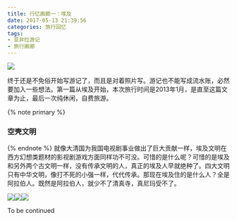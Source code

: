 ```yaml
---
title: 行忆画廊一：埃及
date: 2017-05-13 21:39:56
categories: 旅行回忆
tags:
- 亚非拉游记
- 旅行画廊
---
```

<img src="/images/egypt/feature.jpg" class="img-1f" />

终于还是不免俗开始写游记了，而且是对着照片写。游记也不能写成流水账，必然要加入一些想法。第一篇从埃及开始，本次旅行时间是2013年1月，是直至这篇文章为止，最后一次纯休闲，自费旅游。

<!-- more -->
{% note primary %}
### 空壳文明
{% endnote %}
就像大清国为我国电视剧事业做出了巨大贡献一样，埃及文明在西方幻想类题材的影视剧游戏方面同样功不可没。可惜的是什么呢？可惜的是埃及和另外两个古文明一样，没有传承文明的人，真正的埃及人早就绝种了。四大文明只有中华文明，像打不死的小强一样，代代传承。那现在埃及住的是什么人？全是阿拉伯人。既然是阿拉伯人，就少不了清真寺，真尼玛受不了。

<img src="/images/egypt/IMG_1505.jpg" class="img-h" /><img src="/images/egypt/IMG_1509.jpg" class="img-h" /><img src="/images/egypt/IMG_1519.jpg" class="img-h" />

To be continued
